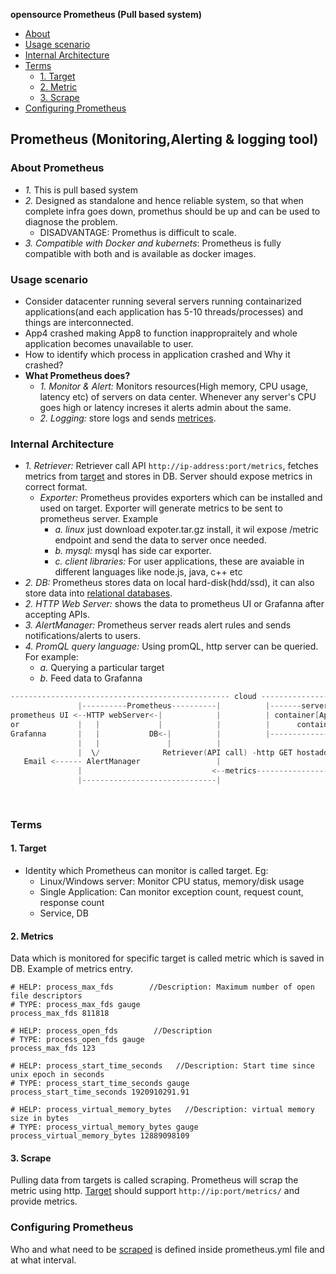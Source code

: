 **opensource Prometheus (Pull based system)**
- [About](#ab)
- [Usage scenario](#us)
- [Internal Architecture](#int)
- [Terms](#terms)
  - [1. Target](#tar)
  - [2. Metric](#met)
  - [3. Scrape](#sc)
- [Configuring Prometheus](#conf)

<a name=pro></a>
## Prometheus (Monitoring,Alerting & logging tool)
### About Prometheus
- _1._ This is pull based system
- _2._ Designed as standalone and hence reliable system, so that when complete infra goes down, promethus should be up and can be used to diagnose the problem.
  - DISADVANTAGE: Promethus is difficult to scale.
- _3. Compatible with Docker and kubernets_: Prometheus is fully compatible with both and is available as docker images.

<a name=us></a>
### Usage scenario
  - Consider datacenter running several servers running containarized applications(and each application has 5-10 threads/processes) and things are interconnected.
  - App4 crashed making App8 to function inappropraitely and whole application becomes unavailable to user.
  - How to identify which process in application crashed and Why it crashed?
- **What Prometheus does?**
  - _1. Monitor & Alert:_ Monitors resources(High memory, CPU usage, latency etc) of servers on data center. Whenever any server's CPU goes high or latency increses it alerts admin about the same.
  - _2. Logging:_ store logs and sends [metrices](#met).

<a name=int></a>
### Internal Architecture
- _1. Retriever:_ Retriever call API `http://ip-address:port/metrics`, fetches metrics from [target](#tar) and stores in DB. Server should expose metrics in correct format.
  - _Exporter:_ Prometheus provides exporters which can be installed and used on target. Exporter will generate metrics to be sent to prometheus server. Example 
    - _a. linux_ just download expoter.tar.gz install, it wil expose /metric endpoint and send the data to server once needed.
    - _b. mysql:_ mysql has side car exporter.
    - _c. client libraries:_ For user applications, these are avaiable in different languages like node.js, java, c++ etc
- _2. DB:_ Prometheus stores data on local hard-disk(hdd/ssd), it can also store data into [relational databases]().
- _2. HTTP Web Server:_ shows the data to prometheus UI or Grafanna after accepting APIs.
- _3. AlertManager:_ Prometheus server reads alert rules and sends notifications/alerts to users.
- _4. PromQL query language:_ Using promQL, http server can be queried. For example:
  - _a._ Querying a particular target
  - _b._ Feed data to Grafanna 
```c
------------------------------------------------- cloud ------------------------------------------------------
               |----------Prometheus----------|          |-------server-1-------|     |-------server-2-------|
prometheus UI <--HTTP webServer<-|            |          | container[App1]      |     | container[App3]      |
or             |   |             |            |          |      container[App2] |     |      container[App4] |
Grafanna       |   |           DB<-|          |          |----------------------|     |----------------------|
               |   |               |          |
               |  \/              Retriever(API call) -http GET hostaddress/metrics-> |-------server-n---------|
   Email <------ AlertManager                 |                                       | exporter creates data  |
               |                             <--metrics--------------------------------                        |
               |------------------------------|                                       |   container[App9]      |
                                                                                      |        container[App8] |
                                                                                      |------------------------|
```  

<a name=terms></a>
### Terms
<a name=tar></a>
#### 1. Target
- Identity which Prometheus can monitor is called target. Eg:
  - Linux/Windows server: Monitor CPU status, memory/disk usage
  - Single Application: Can monitor exception count, request count, response count
  - Service, DB
<a name=met></a>
#### 2. Metrics
Data which is monitored for specific target is called metric which is saved in DB. Example of metrics entry.
```
# HELP: process_max_fds        //Description: Maximum number of open file descriptors
# TYPE: process_max_fds gauge
process_max_fds 811818

# HELP: process_open_fds        //Description
# TYPE: process_open_fds gauge
process_max_fds 123

# HELP: process_start_time_seconds   //Description: Start time since unix epoch in seconds
# TYPE: process_start_time_seconds gauge
process_start_time_seconds 1920910291.91

# HELP: process_virtual_memory_bytes   //Description: virtual memory size in bytes
# TYPE: process_virtual_memory_bytes gauge
process_virtual_memory_bytes 12889098109
```
<a name=sc></a>
#### 3. Scrape
Pulling data from targets is called scraping. Prometheus will scrap the metric using http. [Target](#tar) should support `http://ip:port/metrics/` and provide metrics.

<a name=conf></a>
### Configuring Prometheus
Who and what need to be [scraped](#sc) is defined inside prometheus.yml file and at what interval.
